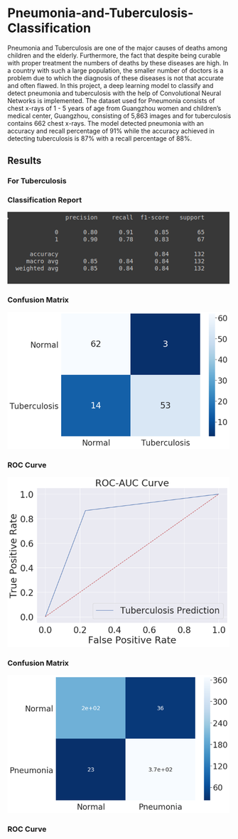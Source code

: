 # Pneumonia-and-Tuberculosis-Classification

Pneumonia and Tuberculosis are one of the major causes of deaths among children and the elderly. Furthermore, the fact that despite being curable with proper treatment the numbers of deaths by these diseases are high. In a country with such a large population, the smaller number of doctors is a problem due to which the diagnosis of these diseases is not that accurate and often flawed. In this project, a deep learning model to classify and detect pneumonia and tuberculosis with the help of Convolutional Neural Networks is implemented. The dataset used for Pneumonia consists of chest x-rays of 1 - 5 years of age from Guangzhou women and children’s medical center, Guangzhou, consisting of  5,863  images and for tuberculosis contains 662 chest x-rays. The model detected pneumonia with an accuracy and recall percentage of 91% while the accuracy achieved in detecting tuberculosis is 87% with a recall percentage of 88%.

<h2> Results </h2>

<h3> For Tuberculosis </h3>

<h3> Classification Report </h3>
<img src="Tuberculosis/precision.png" width="500">

<h3> Confusion Matrix </h3>
<img src="Tuberculosis/CM[3051].png" width="500">

<h3> ROC Curve </h3>
<img src="Tuberculosis/ROC.png" width="500>

<h3> For Pneumonia </h3>

<h3> Classification Report </h3>
<img src="Pneumonia/Precision_Recall.png" width="500">

<h3> Confusion Matrix </h3>
<img src="Pneumonia/CM.png" width="500">

<h3> ROC Curve </h3>
<img src="Pneumonia/ROC.png" width="500>




